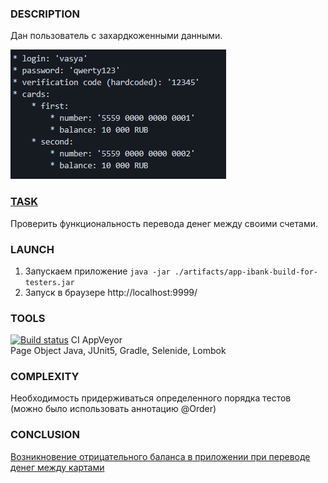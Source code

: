 ### DESCRIPTION

Дан пользователь с захардкоженными данными.  

![img.png](src/test/resources/img.png)

### [TASK](https://github.com/netology-code/aqa-homeworks/tree/master/bdd)

Проверить функциональность перевода денег между своими счетами.

### LAUNCH

1. Запускаем приложение ``java -jar ./artifacts/app-ibank-build-for-testers.jar``
1. Запуск в браузере http://localhost:9999/

### TOOLS

[![Build status](https://ci.appveyor.com/api/projects/status/6tnj02a62jqksonj?svg=true)](https://ci.appveyor.com/project/Kasparidi/pageobjects) CI AppVeyor  
Page Object
Java, JUnit5, Gradle, Selenide, Lombok

### COMPLEXITY

Необходимость придерживаться определенного порядка тестов (можно было использовать аннотацию @Order)

### CONCLUSION

[Возникновение отрицательного баланса в приложении при переводе денег между картами](https://github.com/Kasparidi/PageObjects/issues)
